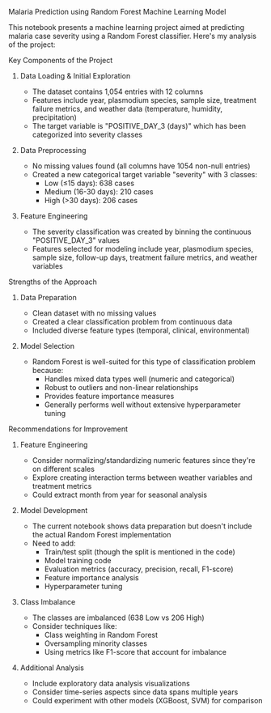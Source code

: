 Malaria Prediction using Random Forest Machine Learning Model 

This notebook presents a machine learning project aimed at predicting malaria case severity using a Random Forest classifier. Here's my analysis of the project:

Key Components of the Project
1. Data Loading & Initial Exploration
   - The dataset contains 1,054 entries with 12 columns
   - Features include year, plasmodium species, sample size, treatment failure metrics, and weather data (temperature, humidity, precipitation)
   - The target variable is "POSITIVE_DAY_3 (days)" which has been categorized into severity classes

2. Data Preprocessing
   - No missing values found (all columns have 1054 non-null entries)
   - Created a new categorical target variable "severity" with 3 classes:
     - Low (≤15 days): 638 cases
     - Medium (16-30 days): 210 cases
     - High (>30 days): 206 cases

3. Feature Engineering
   - The severity classification was created by binning the continuous "POSITIVE_DAY_3" values
   - Features selected for modeling include year, plasmodium species, sample size, follow-up days, treatment failure metrics, and weather variables

Strengths of the Approach
1. Data Preparation
   - Clean dataset with no missing values
   - Created a clear classification problem from continuous data
   - Included diverse feature types (temporal, clinical, environmental)

2. Model Selection
   - Random Forest is well-suited for this type of classification problem because:
     - Handles mixed data types well (numeric and categorical)
     - Robust to outliers and non-linear relationships
     - Provides feature importance measures
     - Generally performs well without extensive hyperparameter tuning

Recommendations for Improvement

1. Feature Engineering
   - Consider normalizing/standardizing numeric features since they're on different scales
   - Explore creating interaction terms between weather variables and treatment metrics
   - Could extract month from year for seasonal analysis

2. Model Development
   - The current notebook shows data preparation but doesn't include the actual Random Forest implementation
   - Need to add:
     - Train/test split (though the split is mentioned in the code)
     - Model training code
     - Evaluation metrics (accuracy, precision, recall, F1-score)
     - Feature importance analysis
     - Hyperparameter tuning

3. Class Imbalance
   - The classes are imbalanced (638 Low vs 206 High)
   - Consider techniques like:
     - Class weighting in Random Forest
     - Oversampling minority classes
     - Using metrics like F1-score that account for imbalance

4. Additional Analysis
   - Include exploratory data analysis visualizations
   - Consider time-series aspects since data spans multiple years
   - Could experiment with other models (XGBoost, SVM) for comparison

